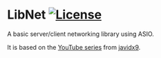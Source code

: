 # LibNet [![License](https://img.shields.io/github/license/pernicius/LibNet.svg)](https://github.com/pernicius/LibNet/blob/master/LICENSE.md)
A basic server/client networking library using ASIO.

It is based on the [YouTube series](https://www.youtube.com/watch?v=2hNdkYInj4g) from [javidx9](https://www.youtube.com/c/javidx9).
